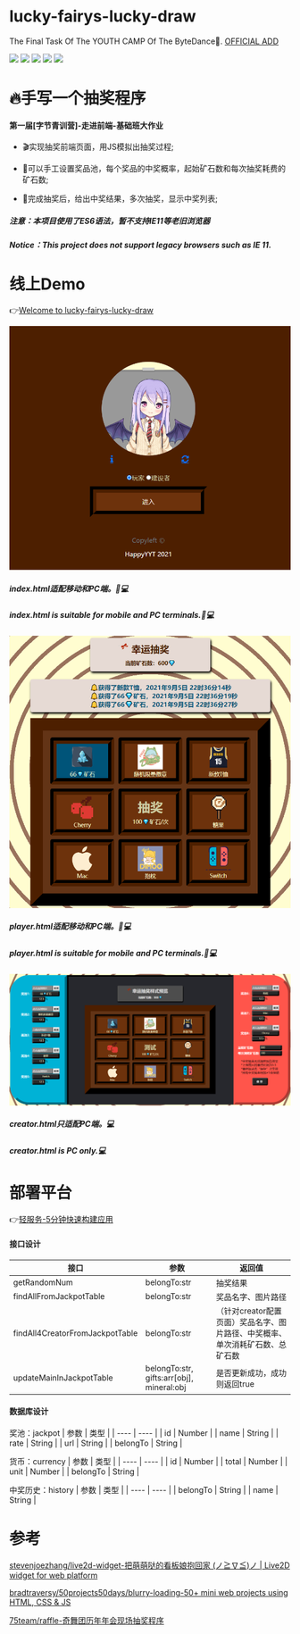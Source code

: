 # lucky-fairys-lucky-draw
The Final Task Of The YOUTH CAMP Of The ByteDance💎.
[OFFICIAL ADD](https://youthcamp.bytedance.com/)

![](https://img.shields.io/badge/MADE%20WITH-JAVASCRIPT-ef4041) ![](https://img.shields.io/badge/USE-HTML-success) ![](https://img.shields.io/badge/USE-SASS-bf4080) ![](https://img.shields.io/badge/BUILT%20WITH-%E2%9D%A4-orange) ![](https://img.shields.io/badge/DEPLOY%20WITH-%E8%BD%BB%E6%9C%8D%E5%8A%A1-027bea)

# :fire:手写一个抽奖程序
#### 第一届[字节青训营]-走进前端-基础班大作业

- :clapper:实现抽奖前端页面，用JS模拟出抽奖过程;

- :round_pushpin:可以手工设置奖品池，每个奖品的中奖概率，起始矿石数和每次抽奖耗费的矿石数;

- :slot_machine:完成抽奖后，给出中奖结果，多次抽奖，显示中奖列表;

##### 注意：本项目使用了ES6语法，暂不支持IE11等老旧浏览器
##### Notice：This project does not support legacy browsers such as IE 11.

# 线上Demo
:point_right:[Welcome to lucky-fairys-lucky-draw](https://lucky-fairys-lucky-draw.web.cloudendpoint.cn/)

![index.html(Suitable for mobile and PC terminals)](https://github.com/HappyYYT/lucky-fairys-lucky-draw/blob/main/img/1-900x780.png)
##### index.html适配移动和PC端。:iphone::computer:
##### index.html is suitable for mobile and PC terminals.:iphone::computer:

![play.html(Suitable for mobile and PC terminals)](https://github.com/HappyYYT/lucky-fairys-lucky-draw/blob/main/img/3-900x870.png)
##### player.html适配移动和PC端。:iphone::computer:
##### player.html is suitable for mobile and PC terminals.:iphone::computer:

![creator.html(PC only)](https://github.com/HappyYYT/lucky-fairys-lucky-draw/blob/main/img/4-1900x890.png)
##### creator.html只适配PC端。:computer:
##### creator.html is PC only.:computer:

# 部署平台
:point_right:[轻服务-5分钟快速构建应用](https://qingfuwu.cn/)

#### 接口设计
| 接口 | 参数 | 返回值 |
| ---- | ----  | ----  |
|   getRandomNum   |    belongTo:str   |    抽奖结果   |
|   findAllFromJackpotTable   |    belongTo:str  |   奖品名字、图片路径  |
|   findAll4CreatorFromJackpotTable   |    belongTo:str  |（针对creator配置页面）奖品名字、图片路径、中奖概率、单次消耗矿石数、总矿石数  |
|   updateMainInJackpotTable   |    belongTo:str, gifts:arr[obj], mineral:obj  | 是否更新成功，成功则返回true  |
#### 数据库设计
奖池：jackpot
| 参数 | 类型 | 
| ---- | ----  |
| id | Number | 
| name | String | 
| rate | String | 
| url | String | 
| belongTo | String | 

货币：currency
| 参数 | 类型 | 
| ---- | ----  |
| id | Number | 
| total | Number | 
| unit | Number | 
| belongTo | String | 

中奖历史：history
| 参数 | 类型 | 
| ---- | ----  |
| belongTo | String | 
| name | String | 

# 参考
[stevenjoezhang/live2d-widget-把萌萌哒的看板娘抱回家 (ノ≧∇≦)ノ | Live2D widget for web platform](https://github.com/stevenjoezhang/live2d-widget)

[bradtraversy/50projects50days/blurry-loading-50+ mini web projects using HTML, CSS & JS](https://github.com/bradtraversy/50projects50days/tree/master/blurry-loading)

[75team/raffle-奇舞团历年年会现场抽奖程序](https://github.com/75team/raffle)

